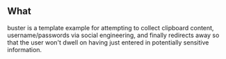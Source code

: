 ## What
buster is a template example for attempting to collect clipboard content, username/passwords via social engineering, and finally redirects away so that the user won't dwell on having just entered in potentially sensitive information.
